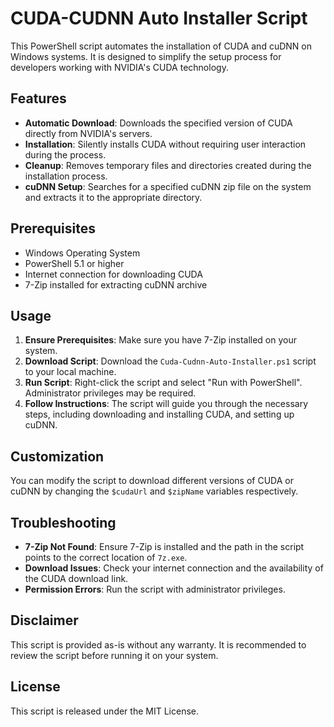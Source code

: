 # CUDA-CUDNN Auto Installer Script

This PowerShell script automates the installation of CUDA and cuDNN on Windows systems. It is designed to simplify the setup process for developers working with NVIDIA's CUDA technology.

## Features

- **Automatic Download**: Downloads the specified version of CUDA directly from NVIDIA's servers.
- **Installation**: Silently installs CUDA without requiring user interaction during the process.
- **Cleanup**: Removes temporary files and directories created during the installation process.
- **cuDNN Setup**: Searches for a specified cuDNN zip file on the system and extracts it to the appropriate directory.

## Prerequisites

- Windows Operating System
- PowerShell 5.1 or higher
- Internet connection for downloading CUDA
- 7-Zip installed for extracting cuDNN archive

## Usage

1. **Ensure Prerequisites**: Make sure you have 7-Zip installed on your system.
2. **Download Script**: Download the `Cuda-Cudnn-Auto-Installer.ps1` script to your local machine.
3. **Run Script**: Right-click the script and select "Run with PowerShell". Administrator privileges may be required.
4. **Follow Instructions**: The script will guide you through the necessary steps, including downloading and installing CUDA, and setting up cuDNN.

## Customization

You can modify the script to download different versions of CUDA or cuDNN by changing the `$cudaUrl` and `$zipName` variables respectively.

## Troubleshooting

- **7-Zip Not Found**: Ensure 7-Zip is installed and the path in the script points to the correct location of `7z.exe`.
- **Download Issues**: Check your internet connection and the availability of the CUDA download link.
- **Permission Errors**: Run the script with administrator privileges.

## Disclaimer

This script is provided as-is without any warranty. It is recommended to review the script before running it on your system.

## License

This script is released under the MIT License.